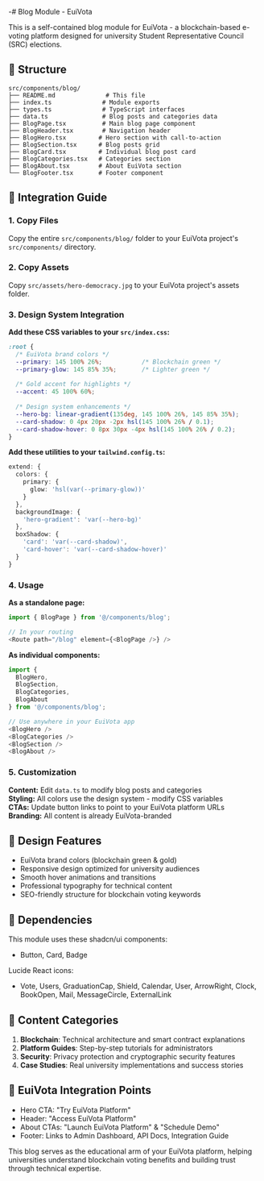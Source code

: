 -# Blog Module - EuiVota 

This is a self-contained blog module for EuiVota - a blockchain-based e-voting platform designed for university Student Representative Council (SRC) elections.

## 📂 Structure

```
src/components/blog/
├── README.md              # This file
├── index.ts              # Module exports
├── types.ts              # TypeScript interfaces
├── data.ts               # Blog posts and categories data
├── BlogPage.tsx          # Main blog page component
├── BlogHeader.tsx        # Navigation header
├── BlogHero.tsx         # Hero section with call-to-action
├── BlogSection.tsx      # Blog posts grid
├── BlogCard.tsx         # Individual blog post card
├── BlogCategories.tsx   # Categories section
├── BlogAbout.tsx        # About EuiVota section
└── BlogFooter.tsx       # Footer component
```

## 🚀 Integration Guide

### 1. Copy Files
Copy the entire `src/components/blog/` folder to your EuiVota project's `src/components/` directory.

### 2. Copy Assets
Copy `src/assets/hero-democracy.jpg` to your EuiVota project's assets folder.

### 3. Design System Integration

**Add these CSS variables to your `src/index.css`:**

```css
:root {
  /* EuiVota brand colors */
  --primary: 145 100% 26%;           /* Blockchain green */
  --primary-glow: 145 85% 35%;       /* Lighter green */
  
  /* Gold accent for highlights */
  --accent: 45 100% 60%;
  
  /* Design system enhancements */
  --hero-bg: linear-gradient(135deg, 145 100% 26%, 145 85% 35%);
  --card-shadow: 0 4px 20px -2px hsl(145 100% 26% / 0.1);
  --card-shadow-hover: 0 8px 30px -4px hsl(145 100% 26% / 0.2);
}
```

**Add these utilities to your `tailwind.config.ts`:**

```typescript
extend: {
  colors: {
    primary: {
      glow: 'hsl(var(--primary-glow))'
    }
  },
  backgroundImage: {
    'hero-gradient': 'var(--hero-bg)'
  },
  boxShadow: {
    'card': 'var(--card-shadow)',
    'card-hover': 'var(--card-shadow-hover)'
  }
}
```

### 4. Usage

**As a standalone page:**
```typescript
import { BlogPage } from '@/components/blog';

// In your routing
<Route path="/blog" element={<BlogPage />} />
```

**As individual components:**
```typescript
import { 
  BlogHero, 
  BlogSection, 
  BlogCategories,
  BlogAbout
} from '@/components/blog';

// Use anywhere in your EuiVota app
<BlogHero />
<BlogCategories />
<BlogSection />
<BlogAbout />
```

### 5. Customization

**Content:** Edit `data.ts` to modify blog posts and categories  
**Styling:** All colors use the design system - modify CSS variables  
**CTAs:** Update button links to point to your EuiVota platform URLs  
**Branding:** All content is already EuiVota-branded

## 🎨 Design Features

- EuiVota brand colors (blockchain green & gold)
- Responsive design optimized for university audiences
- Smooth hover animations and transitions
- Professional typography for technical content
- SEO-friendly structure for blockchain voting keywords

## 📱 Dependencies

This module uses these shadcn/ui components:
- Button, Card, Badge

Lucide React icons:
- Vote, Users, GraduationCap, Shield, Calendar, User, ArrowRight, Clock, BookOpen, Mail, MessageCircle, ExternalLink

## 🎯 Content Categories

1. **Blockchain**: Technical architecture and smart contract explanations
2. **Platform Guides**: Step-by-step tutorials for administrators  
3. **Security**: Privacy protection and cryptographic security features
4. **Case Studies**: Real university implementations and success stories

## 🔧 EuiVota Integration Points

- Hero CTA: "Try EuiVota Platform"
- Header: "Access EuiVota Platform" 
- About CTAs: "Launch EuiVota Platform" & "Schedule Demo"
- Footer: Links to Admin Dashboard, API Docs, Integration Guide

This blog serves as the educational arm of your EuiVota platform, helping universities understand blockchain voting benefits and building trust through technical expertise.